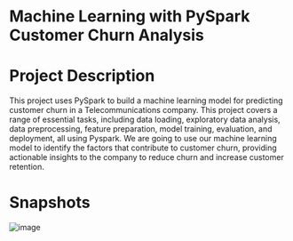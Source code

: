 # Machine Learning with PySpark Customer Churn Analysis

# Project Description

This project uses PySpark to build a machine learning model for predicting customer churn in a Telecommunications company. This project covers a range of essential tasks, including data loading, exploratory data analysis, data preprocessing, feature preparation, model training, evaluation, and deployment, all using Pyspark. We are going to use our machine learning model to identify the factors that contribute to customer churn, providing actionable insights to the company to reduce churn and increase customer retention. 

# Snapshots

![image](https://github.com/redjules/Machine-Learning-with-PySpark-Customer-Churn-Analysis/assets/106017493/6d8ed4fd-7f56-4d57-912c-0c28099a63bb)


